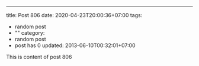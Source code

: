 ---
title: Post 806
date: 2020-04-23T20:00:36+07:00
tags:
  - random post
  - ""
category:
  - random post
  - post has 0
updated: 2013-06-10T00:32:01+07:00

This is content of post 806